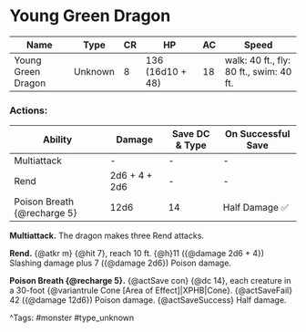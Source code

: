 # Young Green Dragon

| Name | Type | CR | HP | AC | Speed |
|------|------|----|----|----|-------|
| Young Green Dragon | Unknown | 8 | 136 (16d10 + 48) | 18 | walk: 40 ft., fly: 80 ft., swim: 40 ft. |

### Actions:

| Ability | Damage | Save DC & Type | On Successful Save |
|---------|--------|----------------|--------------------|
| Multiattack | - | - | - |
| Rend | 2d6 + 4 + 2d6 | - | - |
| Poison Breath {@recharge 5} | 12d6 | 14 | Half Damage ✅ |


**Multiattack.** The dragon makes three Rend attacks.

**Rend.** {@atkr m} {@hit 7}, reach 10 ft. {@h}11 ({@damage 2d6 + 4}) Slashing damage plus 7 ({@damage 2d6}) Poison damage.

**Poison Breath {@recharge 5}.** {@actSave con} {@dc 14}, each creature in a 30-foot {@variantrule Cone [Area of Effect]|XPHB|Cone}. {@actSaveFail} 42 ({@damage 12d6}) Poison damage. {@actSaveSuccess} Half damage.

^Tags: #monster #type_unknown